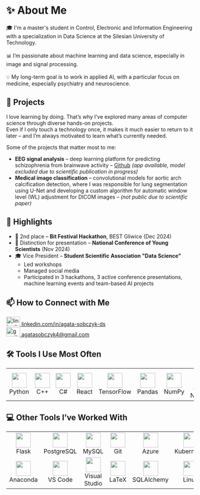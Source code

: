 
# ✨ About Me

🎓 I'm a master's student in Control, Electronic and Information Engineering with a specialization in Data Science at the Silesian University of Technology. <br><br>
📊 I’m passionate about machine learning and data science, especially in image and signal processing.<br><br>
💡 My long-term goal is to work in applied AI, with a particular focus on medicine, especially psychiatry and neuroscience.<br>

## 🚀 Projects

I love learning by doing. That’s why I’ve explored many areas of computer science through diverse hands-on projects.  
Even if I only touch a technology once, it makes it much easier to return to it later – and I’m always motivated to learn what’s currently needed.

Some of the projects that matter most to me:
- **EEG signal analysis** – deep learning platform for predicting schizophrenia from brainwave activity – [Github](https://github.com/agatoneq/Cerebri-Sense) *(app available, model excluded due to scientific publication in progress)*
- **Medical image classification** – convolutional models for aortic arch calcification detection, where I was responsible for lung segmentation using U-Net and developing a custom algorithm for automatic window level (WL) adjustment for DICOM images – *(not public due to scientific paper)*

## 📌 Highlights

- 🥈 2nd place – **Bit Festival Hackathon**, BEST Gliwice (Dec 2024)  
- 🧠 Distinction for presentation – **National Conference of Young Scientists** (Nov 2024)  
- 🎓 Vice President – **Student Scientific Association "Data Science"**  
  - Led workshops
  - Managed social media
  - Participated in 3 hackathons, 3 active conference presentations, machine learning events and team-based AI projects  


## 📫 How to Connect with Me

<p align="left">
    <a href="https://www.linkedin.com/in/agata-sobczyk-ds/" target="_blank">
    <img src="https://raw.githubusercontent.com/maurodesouza/profile-readme-generator/master/src/assets/icons/social/linkedin/default.svg" width="37" height="25" alt="linkedin logo" />
    linkedin.com/in/agata-sobczyk-ds
  </a>
    <br>
  <a href="mailto:agatasobczyk4@gmail.com" target="_blank">
    <img src="https://raw.githubusercontent.com/maurodesouza/profile-readme-generator/master/src/assets/icons/social/gmail/default.svg" width="37" height="25" alt="gmail logo" />
    agatasobczyk4@gmail.com
  </a>
</p>


## 🛠️ Tools I Use Most Often

<table> <tr> <td align="center"><img src="https://cdn.jsdelivr.net/gh/devicons/devicon/icons/python/python-original.svg" height="40"/><br>Python</td> <td align="center"><img src="https://cdn.jsdelivr.net/gh/devicons/devicon/icons/cplusplus/cplusplus-original.svg" height="40"/><br>C++</td> <td align="center"><img src="https://cdn.jsdelivr.net/gh/devicons/devicon/icons/csharp/csharp-original.svg" height="40"/><br>C#</td> <td align="center"><img src="https://cdn.jsdelivr.net/gh/devicons/devicon/icons/react/react-original.svg" height="40"/><br>React</td> <td align="center"><img src="https://cdn.jsdelivr.net/gh/devicons/devicon/icons/tensorflow/tensorflow-original.svg" height="40"/><br>TensorFlow</td> <td align="center"><img src="https://cdn.jsdelivr.net/gh/devicons/devicon/icons/pandas/pandas-original.svg" height="40"/><br>Pandas</td> <td align="center"><img src="https://cdn.jsdelivr.net/gh/devicons/devicon/icons/numpy/numpy-original.svg" height="40"/><br>NumPy</td> <td align="center"><img src="https://cdn.jsdelivr.net/gh/devicons/devicon@latest/icons/jupyter/jupyter-original.svg" height="40"/><br>Jupyter Notebook</td> </tr> </table>

          
## 💻 Other Tools I’ve Worked With

<table> <tr> <td align="center"><img src="https://cdn.jsdelivr.net/gh/devicons/devicon/icons/flask/flask-original.svg" height="40"/><br>Flask</td> <td align="center"><img src="https://cdn.jsdelivr.net/gh/devicons/devicon/icons/postgresql/postgresql-original.svg" height="40"/><br>PostgreSQL</td> <td align="center"><img src="https://cdn.jsdelivr.net/gh/devicons/devicon/icons/mysql/mysql-original.svg" height="40"/><br>MySQL</td> <td align="center"><img src="https://cdn.jsdelivr.net/gh/devicons/devicon/icons/git/git-original.svg" height="40"/><br>Git</td> <td align="center"><img src="https://cdn.jsdelivr.net/gh/devicons/devicon/icons/azure/azure-original.svg" height="40"/><br>Azure</td> <td align="center"><img src="https://cdn.jsdelivr.net/gh/devicons/devicon/icons/kubernetes/kubernetes-plain.svg" height="40"/><br>Kubernetes</td> </tr> <tr> <td align="center"><img src="https://cdn.jsdelivr.net/gh/devicons/devicon/icons/anaconda/anaconda-original.svg" height="40"/><br>Anaconda</td> <td align="center"><img src="https://cdn.jsdelivr.net/gh/devicons/devicon/icons/vscode/vscode-original.svg" height="40"/><br>VS Code</td> <td align="center"><img src="https://cdn.jsdelivr.net/gh/devicons/devicon/icons/visualstudio/visualstudio-plain.svg" height="40"/><br>Visual Studio</td> <td align="center"><img src="https://cdn.jsdelivr.net/gh/devicons/devicon/icons/latex/latex-original.svg" height="40"/><br>LaTeX</td> <td align="center"><img src="https://cdn.jsdelivr.net/gh/devicons/devicon/icons/sqlalchemy/sqlalchemy-original.svg" height="40"/><br>SQLAlchemy</td> <td align="center"><img src="https://cdn.jsdelivr.net/gh/devicons/devicon@latest/icons/linux/linux-original.svg" height="40"/><br>Linux</td> </tr> </table>

